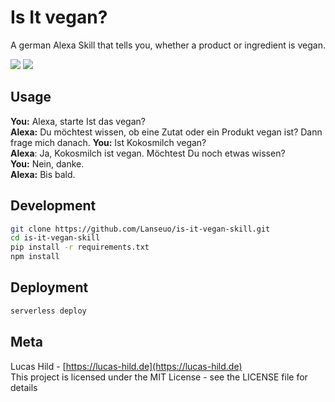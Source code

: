 # Is It vegan?

A german Alexa Skill that tells you, whether a product or ingredient is vegan.


[![](https://img.shields.io/badge/license-MIT-blue.svg?style=flat-square)](https://github.com/Lanseuo/is-it-vegan-skill/blob/master/LICENSE)
[![](https://img.shields.io/badge/alexa-skill-83bdfc.svg?style=flat-square)](https://www.amazon.de)

## Usage

**You:** Alexa, starte Ist das vegan?  
**Alexa:** Du möchtest wissen, ob eine Zutat oder ein Produkt vegan ist? Dann frage mich danach.
**You:** Ist Kokosmilch vegan?  
**Alexa**: Ja, Kokosmilch ist vegan. Möchtest Du noch etwas wissen?  
**You:** Nein, danke.  
**Alexa:** Bis bald.


## Development

```bash
git clone https://github.com/Lanseuo/is-it-vegan-skill.git
cd is-it-vegan-skill
pip install -r requirements.txt
npm install
```

## Deployment

```bash
serverless deploy
```

## Meta

Lucas Hild - [https://lucas-hild.de](https://lucas-hild.de)  
This project is licensed under the MIT License - see the LICENSE file for details

